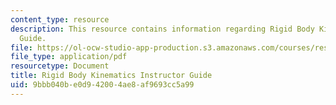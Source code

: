 ```yaml
---
content_type: resource
description: This resource contains information regarding Rigid Body Kinematics Instructor
  Guide.
file: https://ol-ocw-studio-app-production.s3.amazonaws.com/courses/res-tll-004-stem-concept-videos-fall-2013/9bbb040be0d942004ae8af9693cc5a99_MITRES_TLL-004F13_RBKin_IG.pdf
file_type: application/pdf
resourcetype: Document
title: Rigid Body Kinematics Instructor Guide
uid: 9bbb040b-e0d9-4200-4ae8-af9693cc5a99
---
```

